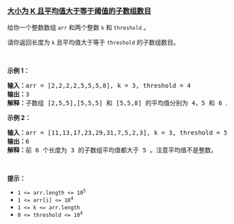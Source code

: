### [大小为 K 且平均值大于等于阈值的子数组数目](https://leetcode-cn.com/problems/number-of-sub-arrays-of-size-k-and-average-greater-than-or-equal-to-threshold)

<p>给你一个整数数组&nbsp;<code>arr</code>&nbsp;和两个整数 <code>k</code>&nbsp;和 <code>threshold</code>&nbsp;。</p>

<p>请你返回长度为 <code>k</code>&nbsp;且平均值大于等于&nbsp;<code>threshold</code>&nbsp;的子数组数目。</p>

<p>&nbsp;</p>

<p><strong>示例 1：</strong></p>

<pre>
<strong>输入：</strong>arr = [2,2,2,2,5,5,5,8], k = 3, threshold = 4
<strong>输出：</strong>3
<strong>解释：</strong>子数组 [2,5,5],[5,5,5] 和 [5,5,8] 的平均值分别为 4，5 和 6 。其他长度为 3 的子数组的平均值都小于 4 （threshold 的值)。
</pre>

<p><strong>示例 2：</strong></p>

<pre>
<strong>输入：</strong>arr = [11,13,17,23,29,31,7,5,2,3], k = 3, threshold = 5
<strong>输出：</strong>6
<strong>解释：</strong>前 6 个长度为 3 的子数组平均值都大于 5 。注意平均值不是整数。
</pre>

<p>&nbsp;</p>

<p><strong>提示：</strong></p>

<ul>
	<li><code>1 &lt;= arr.length &lt;= 10<sup>5</sup></code></li>
	<li><code>1 &lt;= arr[i] &lt;= 10<sup>4</sup></code></li>
	<li><code>1 &lt;= k &lt;= arr.length</code></li>
	<li><code>0 &lt;= threshold &lt;= 10<sup>4</sup></code></li>
</ul>
